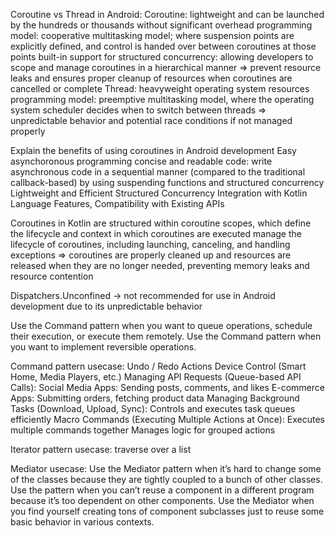 Coroutine vs Thread in Android:
	Coroutine:
		lightweight and can be launched by the hundreds or thousands without significant overhead
		programming model: cooperative multitasking model; where suspension points are explicitly defined, and 
			control is handed over between coroutines at those points
		built-in support for structured concurrency: allowing developers to scope and manage coroutines in a 
		hierarchical manner	
		=>  prevent resource leaks and ensures proper cleanup of resources when coroutines are cancelled or complete
	Thread:
		heavyweight operating system resources
		programming model: preemptive multitasking model, where the operating system scheduler decides when to 
		switch between threads
		=> unpredictable behavior and potential race conditions if not managed properly

Explain the benefits of using coroutines in Android development
	Easy asynchoronous programming
	concise and readable code: write asynchronous code in a sequential manner (compared to the traditional callback-based)
		by using suspending functions and structured concurrency
	Lightweight and Efficient
	Structured Concurrency
	Integration with Kotlin Language Features, Compatibility with Existing APIs

	
Coroutines in Kotlin are structured within coroutine scopes, which define the lifecycle and context in which coroutines are 
	executed
	manage the lifecycle of coroutines, including launching, canceling, and handling exceptions
	=> coroutines are properly cleaned up and resources are released when they are no longer needed, preventing memory 
		leaks and resource contention

Dispatchers.Unconfined ->  not recommended for use in Android development due to its unpredictable behavior


Use the Command pattern when you want to queue operations, schedule their execution, or execute them remotely.
Use the Command pattern when you want to implement reversible operations.

Command pattern usecase:
	Undo / Redo Actions
	Device Control (Smart Home, Media Players, etc.)
	Managing API Requests (Queue-based API Calls): 
		Social Media Apps: Sending posts, comments, and likes
		E-commerce Apps: Submitting orders, fetching product data
	Managing Background Tasks (Download, Upload, Sync): Controls and executes task queues efficiently
	Macro Commands (Executing Multiple Actions at Once): 
		Executes multiple commands together
		Manages logic for grouped actions

Iterator pattern usecase:
	traverse over a list

Mediator usecase:
	Use the Mediator pattern when it’s hard to change some of the classes because they are tightly coupled to a bunch of 
		other classes.
	Use the pattern when you can’t reuse a component in a different program because it’s too dependent on other components.
	Use the Mediator when you find yourself creating tons of component subclasses just to reuse some basic behavior in 
		various contexts.